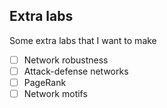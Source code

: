 ## Extra labs

Some extra labs that I want to make
- [ ] Network robustness
- [ ] Attack-defense networks
- [ ] PageRank
- [ ] Network motifs
